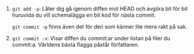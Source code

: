 1. `git add -p`: Låter dig gå igenom diffen mot HEAD och avgöra bit
   för bit huruvida du vill schemalägga en bit kod för nästa commit.

   `git commit -p` finns även det för den som känner lite mera rakt på
   sak.

2. `git commit -v`: Visar diffen du commit:ar under listan på filer du
   commit:a. Världens bästa flagga påstår författaren.
